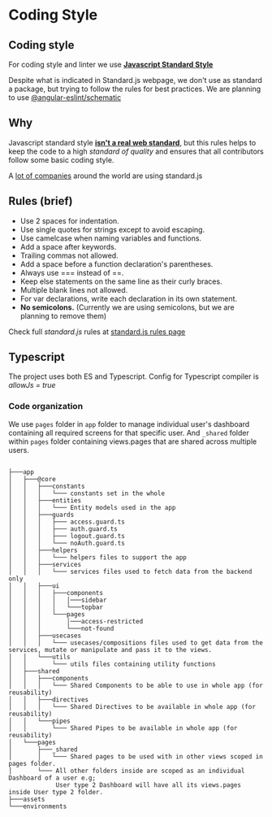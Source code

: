# Coding Style

## Coding style

For coding style and linter we use **[Javascript Standard Style](https://standardjs.com/)**

Despite what is indicated in Standard.js webpage, we don't use as standard a package, but trying to follow the rules for best practices. We are planning to use
[@angular-eslint/schematic](https://github.com/angular-eslint/angular-eslint)

## Why

Javascript standard style **[isn't a real web standard](https://standardjs.com/index.html#but-this-isnt-a-real-web-standard)**, but this rules helps to keep the code to a high
_standard of quality_ and ensures that all contributors follow some basic coding style.

A [lot of companies](https://standardjs.com/index.html#who-uses-javascript-standard-style) around the world are using standard.js

## Rules (brief)

- Use 2 spaces for indentation.
- Use single quotes for strings except to avoid escaping.
- Use camelcase when naming variables and functions.
- Add a space after keywords.
- Trailing commas not allowed.
- Add a space before a function declaration's parentheses.
- Always use === instead of ==.
- Keep else statements on the same line as their curly braces.
- Multiple blank lines not allowed.
- For var declarations, write each declaration in its own statement.
- **No semicolons.** (Currently we are using semicolons, but we are planning to remove them)

Check full _standard.js_ rules at [standard.js rules page](https://standardjs.com/rules.html)

## Typescript

The project uses both ES and Typescript. Config for Typescript compiler is _allowJs = true_

### Code organization

We use `pages` folder in `app` folder to manage individual user's dashboard containing all required screens for that specific user.
And `_shared` folder within `pages` folder containing views.pages that are shared across multiple users.

```console

├───app
│   ├───@core
│   │   ├───constants
│   │   │   └─── constants set in the whole
│   │   ├───entities
│   │   │   └─── Entity models used in the app
│   │   ├───guards
│   │   │   ├─── access.guard.ts
│   │   │   ├─── auth.guard.ts
│   │   │   ├─── logout.guard.ts
│   │   │   └─── noAuth.guard.ts
│   │   ├───helpers
│   │   │   └─── helpers files to support the app
│   │   ├───services
│   │   │   └─── services files used to fetch data from the backend only
│   │   ├───ui
│   │   │   ├───components
│   │   │   │   │───sidebar
│   │   │   │   └───topbar
│   │   │   └───pages
│   │   │       │───access-restricted
│   │   │       └───not-found
│   │   ├───usecases
│   │   │   └─── usecases/compositions files used to get data from the services, mutate or manipulate and pass it to the views.
│   │   └───utils
│   │       └─── utils files containing utility functions
│   ├───shared
│   │   ├───components
│   │   │   └─── Shared Components to be able to use in whole app (for reusability)
│   │   ├───directives
│   │   │   └─── Shared Directives to be available in whole app (for reusability)
│   │   └───pipes
│   │       └─── Shared Pipes to be available in whole app (for reusability)
│   └───pages
│       ├───_shared
│       │   └─── Shared pages to be used with in other views scoped in pages folder.
│       └─── All other folders inside are scoped as an individual Dashboard of a user e.g; 
             User type 2 Dashboard will have all its views.pages inside User type 2 folder.
├───assets
└───environments
```
